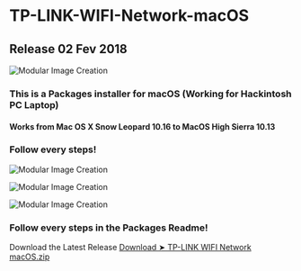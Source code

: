 # TP-LINK-WIFI-Network-macOS


## Release 02 Fev 2018 


![Modular Image Creation](https://i62.servimg.com/u/f62/18/50/18/69/18020110.png)

### This is a Packages installer for macOS (Working for Hackintosh PC Laptop)

#### Works from Mac OS X Snow Leopard 10.16 to MacOS High Sierra 10.13

### Follow every steps!

![Modular Image Creation](https://i62.servimg.com/u/f62/18/50/18/69/1captu26.png)

![Modular Image Creation](https://i62.servimg.com/u/f62/18/50/18/69/captu311.png)

![Modular Image Creation](https://i62.servimg.com/u/f62/18/50/18/69/wifi3110.png)

### Follow every steps in the Packages Readme!

Download the Latest Release [Download ➤ TP-LINK WIFI Network macOS.zip](https://github.com/chris1111/TP-LINK-WIFI-Network-macOS/releases/tag/V1)
